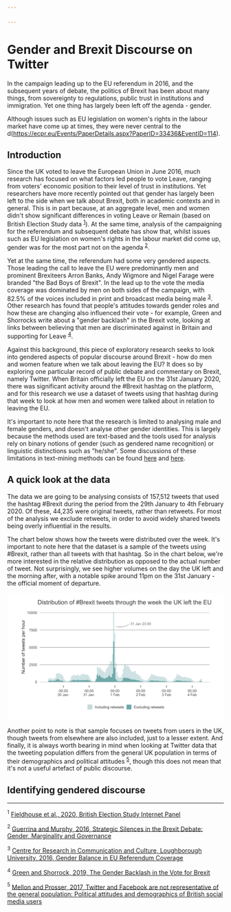 ```yaml
---

---
```


# Gender and Brexit Discourse on Twitter

In the campaign leading up to the EU referendum in 2016, and the subsequent years of debate, the politics of Brexit has been about many things, from sovereignty to regulations, public trust in institutions and immigration. Yet one thing has largely been left off the agenda - gender.

Although issues such as EU legislation on women's rights in the labour market have come up at times, they were never central to the d(https://ecpr.eu/Events/PaperDetails.aspx?PaperID=33436&EventID=114).

## Introduction
Since the UK voted to leave the European Union in June 2016, much research has focused on what factors led people to vote Leave, ranging from voters' economic position to their level of trust in institutions. Yet researchers have more recently pointed out that gender has largely been left to the side when we talk about Brexit, both in academic contexts and in general. This is in part because, at an aggregate level, men and women didn't show significant differences in voting Leave or Remain (based on British Election Study data <sup>[1](#fn1)</sup>). At the same time, analysis of the campaigning for the referendum and subsequent debate has show that, whilst issues such as EU legislation on women's rights in the labour market did come up, gender was for the most part not on the agenda <sup>[2](#fn2)</sup>.

Yet at the same time, the referendum had some very gendered aspects. Those leading the call to leave the EU were predominantly men and prominent Brexiteers Arron Banks, Andy Wigmore and Nigel Farage were branded "the Bad Boys of Brexit". In the lead up to the vote the media coverage was dominated by men on both sides of the campaign, with 82.5% of the voices included in print and broadcast media being male <sup>[3](#fn3)</sup>. Other research has found that people's attitudes towards gender roles and how these are changing also influenced their vote - for example, Green and Shorrocks write about a "gender backlash" in the Brexit vote, looking at links between believing that men are discriminated against in Britain and supporting for Leave <sup>[4](#fn4)</sup>.

Against this background, this piece of exploratory research seeks to look into gendered aspects of popular discourse around Brexit - how do men and women feature when we talk about leaving the EU? It does so by exploring one particular record of public debate and commentary on Brexit, namely Twitter. When Britain officially left the EU on the 31st January 2020, there was significant activity around the #Brexit hashtag on the platform, and for this research we use a dataset of tweets using that hashtag during that week to look at how men and women were talked about in relation to leaving the EU.

It's important to note here that the research is limited to analysing male and female genders, and doesn't analyse other gender identities. This is largely because the methods used are text-based and the tools used for analysis rely on binary notions of gender (such as gendered name recognition) or linguistic distinctions such as "he/she". Some discussions of these limitations in text-mining methods can be found [here](https://www.frontiersin.org/articles/10.3389/fdata.2019.00029/full) and [here](http://www.digitalhumanities.org/dhq/vol/9/3/000223/000223.html).

 
## A quick look at the data
The data we are going to be analysing consists of 157,512 tweets that used the hashtag #Brexit during the period from the 29th January to 4th February 2020. Of these, 44,235 were original tweets, rather than retweets. For most of the analysis we exclude retweets, in order to avoid widely shared tweets being overly influential in the results.

The chart below shows how the tweets were distributed over the week. It's important to note here that the dataset is a sample of the tweets using #Brexit, rather than all tweets with that hashtag. So in the chart below, we're more interested in the relative distribution as opposed to the actual number of tweet. Not surprisingly, we see higher volumes on the day the UK left and the morning after, with a notable spike around 11pm on the 31st January - the official moment of departure.

![Plot of tweet frequency over time](/assets/images/plots/tweet_frequency_over_time.png)

Another point to note is that sample focuses on tweets from users in the UK, though tweets from elsewhere are also included, just to a lesser extent. And finally, it is always worth bearing in mind when looking at Twitter data that the tweeting population differs from the general UK population in terms of their demographics and political attitudes <sup>[5](#fn5)</sup>, though this does not mean that it's not a useful artefact of public discourse.

## Identifying gendered discourse

___
<a name = "fn1"><sup>1</sup> <a href = "https://www.britishelectionstudy.com/data-objects/panel-study-data/" target = "_blank">Fieldhouse et al., 2020, British Election Study Internet Panel</a></a>

<a name = "fn2"><sup>2</sup> <a href = "https://ecpr.eu/Events/PaperDetails.aspx?PaperID=33436&EventID=114" target = "_blank">Guerrina and Murphy, 2016, Strategic Silences in the Brexit Debate: Gender, Marginality and Governance</a></a>

<a name = "fn3"><sup>3</sup> <a href = "https://blog.lboro.ac.uk/crcc/eu-referendum/gender-balance-eu-referendum-coverage/" target = "_blank">Centre for Research in Communication and Culture, Loughborough University, 2016, Gender Balance in EU Referendum Coverage</a></a>

<a name = "fn4"><sup>4</sup> <a href = "https://papers.ssrn.com/sol3/papers.cfm?abstract_id=3429689" target = "_blank">Green and Shorrock, 2019, The Gender Backlash in the Vote for Brexit</a></a>

<a name = "fn5"><sup>5</sup> <a href = "https://journals.sagepub.com/doi/full/10.1177/2053168017720008" target = "_blank">Mellon and Prosser, 2017, Twitter and Facebook are not representative of the general population: Political attitudes and demographics of British social media users</a></a>






<!--stackedit_data:
eyJoaXN0b3J5IjpbLTYwNTgwMjU5NywyMDk3OTkxMDUzLC0xNT
EyOTc2ODUxXX0=
-->